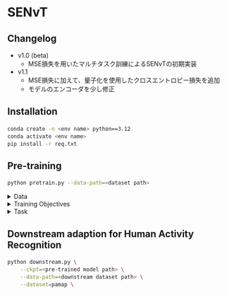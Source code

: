# SENvT

## Changelog
- v1.0 (beta)
   - MSE損失を用いたマルチタスク訓練によるSENvTの初期実装
- v1.1
   - MSE損失に加えて、量子化を使用したクロスエントロピー損失を追加
   - モデルのエンコーダを少し修正

## Installation
```bash
conda create -n <env name> python==3.12
conda activate <env name>
pip install -r req.txt
```

## Pre-training
```bash
python pretrain.py --data-path=<dataset path>
```

<details>
<summary>Data</summary>

ここで想定しているデータのパスは，`train`，`test`ディレクトリの親の階層を指定してください．
```
- dir
  |- data       <----- here
     |- train
        |- 1.npy
        |- 2.npy
        ...
     |- test
        |- a.npy
        ...
```
なお，`*.npy`ファイルは`(N, 3, 300)`という形を想定しています．\
加速度センサから取得できるx,y,zの`3`軸分のデータが，`300`サンプル連続したものを1つのスライディングウィンドウとして，`N`個あることを意味します．\
下流タスクで使用するデータが`(*, 3, 300)`で調整されているので，この形にすることを推奨しますが，独自に変更したい場合は以下のように変更することができます．(ex. `(N, 6, 500)`)
```bash
python pretrain.py --window-size=500 --num-channels=6
```
</details>

<details>
<summary>Training Objectives</summary>

<img src='./images/objectives.png' width=512><br>
- 訓練目的は，データ拡張により変化を加えたデータと元データとの"誤差"を最小化すること．
- `--augment-chunk-size`でデータ拡張を適応するチャンクを設定可能．デフォルトでは`50`．ウィンドウサイズが`300`とすると`6`つに分割され各々がランダムに変換されるもしくは何もしない．
- 図の例ではmaskだけが適応されているが，他にもデータ拡張手法を追加できる．
- `--mask`, `--permute`, `--timewarp`, `--rotation`, `--wdba`, `--rgw`, `--dgw`をそれぞれ`True`に設定することでそのタスクが有効化される．
- しかし、`--wdba`, `--rgw`, `--dgw`は同じアクティビティ内でのばらつきを近しいものに変換するような処理のため，ラベルを必要とする．前半4つに関する組み合わせを試すことを推奨．
- 独自の拡張などを加えたい場合は，[`multitask.py`](./sslearning/multitask.py)内の`SignalAugmentation`を改修する．
</details>

<details>
<summary>Task</summary>

- *Mask*\
attention層で他のtokenから参照できないように設定

- *Permutation*\
時間軸に対して，ランダムなチャンクに分割しその順番を入れ替える

- *Time warping*\
時間軸に対して，ランダムに伸縮する

- *Rotation*\
チャンネル軸(x,y,z軸)に対して，ランダム入れ替え．センサーを空間的に回転するイメージ\
なお、このタスクに関しては，MSE損失ではなく，x,y,zをラベルとしたクロスエントロピー損失で"誤差"を測る．

</details>

## Downstream adaption for Human Activity Recognition
```bash
python downstream.py \
    --ckpt=<pre-trained model path> \
    --data-path=<downstream dataset path> \
    --dataset=pamap \
```

